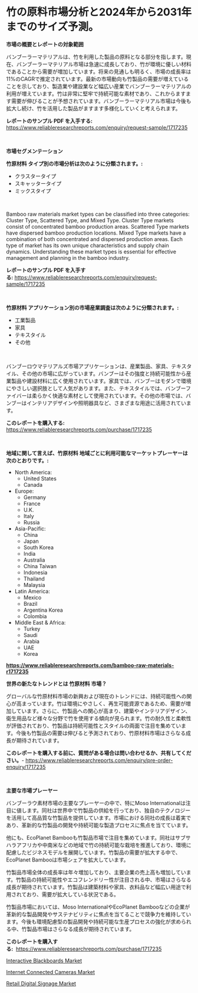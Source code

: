 <p><h1>竹の原料市場分析と2024年から2031年までのサイズ予測。</h1></p><p><strong>市場の概要とレポートの対象範囲</strong></p>
<p><p>バンブーラーマテリアルは、竹を利用した製品の原料となる部分を指します。現在、バンブーラーマテリアル市場は急速に成長しており、竹が環境に優しい材料であることから需要が増加しています。将来の見通しも明るく、市場の成長率は11%のCAGRで推定されています。最新の市場動向も竹製品の需要が増えていることを示しており、製造業や建設業など幅広い産業でバンブーラーマテリアルの利用が増えています。竹は非常に堅牢で持続可能な素材であり、これからますます需要が伸びることが予想されています。バンブーラーマテリアル市場は今後も拡大し続け、竹を活用した製品がますます多様化していくと考えられます。</p></p>
<p><strong>レポートのサンプル PDF を入手する:</strong> <a href="https://www.reliableresearchreports.com/enquiry/request-sample/1717235">https://www.reliableresearchreports.com/enquiry/request-sample/1717235</a></p>
<p>&nbsp;</p>
<p><strong>市場セグメンテーション</strong></p>
<p><strong>竹原材料 タイプ別の市場分析は次のように分類されます。:</strong></p>
<p><ul><li>クラスタータイプ</li><li>スキャッタータイプ</li><li>ミックスタイプ</li></ul></p>
<p>&nbsp;</p>
<p><p>Bamboo raw materials market types can be classified into three categories: Cluster Type, Scattered Type, and Mixed Type. Cluster Type markets consist of concentrated bamboo production areas. Scattered Type markets have dispersed bamboo production locations. Mixed Type markets have a combination of both concentrated and dispersed production areas. Each type of market has its own unique characteristics and supply chain dynamics. Understanding these market types is essential for effective management and planning in the bamboo industry.</p></p>
<p><strong>レポートのサンプル PDF を入手する:</strong>&nbsp;<a href="https://www.reliableresearchreports.com/enquiry/request-sample/1717235">https://www.reliableresearchreports.com/enquiry/request-sample/1717235</a></p>
<p>&nbsp;</p>
<p><strong> 竹原材料 アプリケーション別の市場産業調査は次のように分類されます。:</strong></p>
<p><ul><li>工業製品</li><li>家具</li><li>テキスタイル</li><li>その他</li></ul></p>
<p>&nbsp;</p>
<p><p>バンブーロウマテリアルズ市場アプリケーションは、産業製品、家具、テキスタイル、その他の市場に広がっています。バンブーはその強度と持続可能性から産業製品や建設材料に広く使用されています。家具では、バンブーはモダンで環境にやさしい選択肢として人気があります。また、テキスタイルでは、バンブーファイバーは柔らかく快適な素材として使用されています。その他の市場では、バンブーはインテリアデザインや照明器具など、さまざまな用途に活用されています。</p></p>
<p><strong>このレポートを購入する:</strong>&nbsp; <a href="https://www.reliableresearchreports.com/purchase/1717235">https://www.reliableresearchreports.com/purchase/1717235</a></p>
<p>&nbsp;</p>
<p><strong>地域に関して言えば、竹原材料 地域ごとに利用可能なマーケットプレーヤーは次のとおりです。:</strong></p>
<p><ul>
    <li>
        North America:
        <ul>
            <li>United States</li>
            <li>Canada</li>
        </ul>
    </li>
    <li>
        Europe:
        <ul>
            <li>Germany</li>
            <li>France</li>
            <li>U.K.</li>
            <li>Italy</li>
            <li>Russia</li>
        </ul>
    </li>
    <li>
        Asia-Pacific:
        <ul>
            <li>China</li>
            <li>Japan</li>
            <li>South Korea</li>
            <li>India</li>
            <li>Australia</li>
            <li>China Taiwan</li>
            <li>Indonesia</li>
            <li>Thailand</li>
            <li>Malaysia</li>
        </ul>
    </li>
    <li>
        Latin America:
        <ul>
            <li>Mexico</li>
            <li>Brazil</li>
            <li>Argentina Korea</li>
            <li>Colombia</li>
        </ul>
    </li>
    <li>
        Middle East & Africa:
        <ul>
            <li>Turkey</li>
            <li>Saudi</li>
            <li>Arabia</li>
            <li>UAE</li>
            <li>Korea</li>
        </ul>
    </li>
    </ul></p>
<p><strong><a href="https://www.reliableresearchreports.com/bamboo-raw-materials-r1717235">https://www.reliableresearchreports.com/bamboo-raw-materials-r1717235</a></strong>&nbsp;</p>
<p><strong>世界の新たなトレンドとは 竹原材料 市場？</strong></p>
<p><p>グローバルな竹原材料市場の新興および現在のトレンドには、持続可能性への関心が高まっています。竹は環境にやさしく、再生可能資源であるため、需要が増加しています。さらに、竹製品への関心が高まり、建築やインテリアデザイン、衛生用品など様々な分野で竹を使用する傾向が見られます。竹の耐久性と柔軟性が評価されており、竹製品は持続可能性とスタイルの両面で注目を集めています。今後も竹製品の需要は伸びると予測されており、竹原材料市場はさらなる成長が期待されています。</p></p>
<p><strong>このレポートを購入する前に、質問がある場合は問い合わせるか、共有してください。</strong>- <a href="https://www.reliableresearchreports.com/enquiry/pre-order-enquiry/1717235">https://www.reliableresearchreports.com/enquiry/pre-order-enquiry/1717235</a></p>
<p>&nbsp;</p>
<p><strong>主要な市場プレーヤー</strong></p>
<p><p>バンブーラウ素材市場の主要なプレーヤーの中で、特にMoso Internationalは注目に値します。同社は世界中で竹製品の供給を行っており、独自のテクノロジーを活用して高品質な竹製品を提供しています。市場における同社の成長は着実であり、革新的な竹製品の開発や持続可能な製造プロセスに焦点を当てています。</p><p>他にも、EcoPlanet Bambooも竹製品市場で注目を集めています。同社はサブサハラアフリカや中南米などの地域で竹の持続可能な栽培を推進しており、環境に配慮したビジネスモデルを展開しています。竹製品の需要が拡大する中で、EcoPlanet Bambooは市場シェアを拡大しています。</p><p>竹製品市場全体の成長率は年々増加しており、主要企業の売上高も増加しています。竹製品の持続可能性やエコフレンドリー性が注目される中、市場はさらなる成長が期待されています。竹製品は建築材料や家具、衣料品など幅広い用途で利用されており、需要が拡大している状況である。</p><p>竹製品市場においては、Moso InternationalやEcoPlanet Bambooなどの企業が革新的な製品開発やサステナビリティに焦点を当てることで競争力を維持しています。今後も環境配慮型の製品開発や持続可能な生産プロセスの強化が求められる中、竹製品市場はさらなる成長が期待されています。</p></p>
<p><strong>このレポートを購入する:</strong>&nbsp;&nbsp;<a href="https://www.reliableresearchreports.com/purchase/1717235">https://www.reliableresearchreports.com/purchase/1717235</a></p>
<p><p><a href="https://florentine-yuzu-f42.notion.site/Interactive-Blackboards-Market-Size-CAGR-Trends-2024-2030-59b018e7d37748c08a85497d05a30b22">Interactive Blackboards Market</a></p><p><a href="https://changeable-paste-463.notion.site/Internet-Connected-Cameras-Market-Trends-Forecast-and-Competitive-Analysis-to-2031-55fe691c3c6541a4864c5054d925d95b">Internet Connected Cameras Market</a></p><p><a href="https://fuschia-pecorino-a6d.notion.site/Retail-Digital-Signage-Market-Size-and-Market-Trends-Complete-Industry-Overview-2024-to-2031-95a160b32fe140d9bc9e47add4af8e41">Retail Digital Signage Market</a></p></p>
